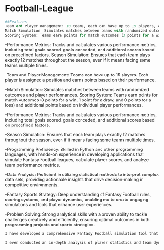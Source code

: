 # Football-League

```python
##Features
Team and Player Management: 10 teams, each can have up to 15 players, are created in such a way that each player is assigned a position and earns points based on their performance.
Match Simulation: Simulates matches between teams with randomized outcomes and player performances.
Scoring System: Teams earn points for match outcomes (3 points for a win, 1 point for a draw, and 0 points for a loss) and additional points based on individual player performances.
```

-Performance Metrics: Tracks and calculates various performance metrics, including total goals scored, goals conceded, and additional scores based on predefined factors.
Season Simulation: Ensures that each team plays exactly 12 matches throughout the season, even if it means facing some teams multiple times.

-Team and Player Management: Teams can have up to 15 players. Each player is assigned a position and earns points based on their performance.

-Match Simulation: Simulates matches between teams with randomized outcomes and player performances.
Scoring System: Teams earn points for match outcomes (3 points for a win, 1 point for a draw, and 0 points for a loss) and additional points based on individual player performances.

-Performance Metrics: Tracks and calculates various performance metrics, including total goals scored, goals conceded, and additional scores based on predefined factors.

-Season Simulation: Ensures that each team plays exactly 12 matches throughout the season, even if it means facing some teams multiple times.

-Programming Proficiency: Skilled in Python and other programming languages, with hands-on experience in developing applications that simulate Fantasy Football leagues, calculate player scores, and analyze team performance metrics.

-Data Analysis: Proficient in utilizing statistical methods to interpret complex data sets, providing actionable insights that drive decision-making in competitive environments.

-Fantasy Sports Strategy: Deep understanding of Fantasy Football rules, scoring systems, and player dynamics, enabling me to create engaging simulations and tools that enhance user experiences.

-Problem Solving: Strong analytical skills with a proven ability to tackle challenges creatively and efficiently, ensuring optimal outcomes in both programming projects and sports strategies.

``` bash
I have developed a comprehensive Fantasy Football simulation tool that calculates player scores, tracks team performance, and ranks teams based on normalized metrics, enhancing user engagement and strategic planning.

I even conducted an in-depth analysis of player statistics and team dynamics to inform strategic decisions in Fantasy Football leagues, resulting in improved team performance and competitive edge.
```
